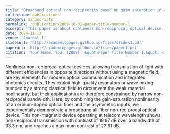 ```yaml
---
title: "Broadband optical non-reciprocity based on gain saturation in an erbium-doped fiber"
collection: publications
category: manuscripts
permalink: /publication/2009-10-01-paper-title-number-1
excerpt: 'This paper is about nonlinear non-reciprocal optical device.'
date: 2024-11-13
venue: 'Journal 1'
slidesurl: 'http://academicpages.github.io/files/slides1.pdf'
paperurl: 'http://academicpages.github.io/files/paper1.pdf'
citation: 'Your Name, You. (2009). &quot;Paper Title Number 1.&quot; <i>Journal 1</i>. 1(1).'
---
```


Nonlinear non-reciprocal optical devices, allowing transmission of light with different efficiencies in opposite directions without using a magnetic field, are key elements for modern optical communication and integrated photonics circuits. They exploit high-quality resonators or wave mixing pumped by a strong classical field to circumvent the weak material nonlinearity, but their applications are therefore constrained by narrow non-reciprocal bandwidth. Here, by combining the gain-saturation nonlinearity of an erbium-doped optical fiber and the asymmetric inputs, we experimentally demonstrate a broadband all-fiber non-reciprocal optical device. This non-magnetic device operating at telecom wavelength shows non-reciprocal transmission with contrast of 19.97 dB over a bandwidth of 33.3 nm, and reaches a maximum contrast of 23.91 dB.
